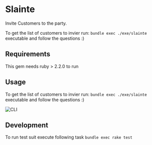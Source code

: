 # Slainte

Invite Customers to the party.

To get the list of customers to invier run:
`bundle exec ./exe/slainte`
executable and follow the questions :)


## Requirements
This gem needs ruby > 2.2.0 to run


## Usage
To get the list of customers to invier run: `bundle exec ./exe/slainte`
executable and follow the questions :)



![CLI](http://g.recordit.co/ldyPdvEJ8k.gif)


## Development

To run test suit execute following task
`bundle exec rake test`

